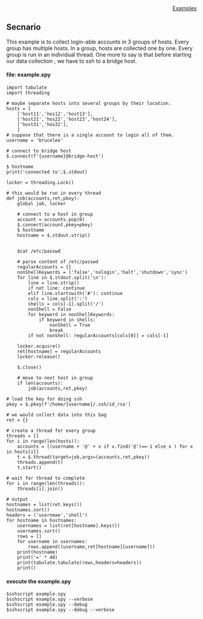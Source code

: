 <div style="text-align:right"><a href="./index">Examples</a></div>

## Secnario

This example is to collect login-able accounts in 3 groups of hosts. Every group has multiple hosts. In a group, hosts are collected one by one. Every group is run in an individual thread. One more to say is that before starting our data collection , we have to ssh to a bridge host.

#### file: example.spy

```
import tabulate
import threading

# maybe separate hosts into several groups by their location.
hosts = [
    ['host11','hos12','host13'],
    ['host21','hos22','host23','host24'],
    ['host31','hos32'],
    ]
# suppose that there is a single account to login all of them.
username = 'brucelee'

# connect to bridge host 
$.connect(f'{username}@bridge-host')

$ hostname
print('connected to',$.stdout)

locker = threading.Lock()

# this would be run in every thread
def job(accounts,ret,pkey):
    global job, locker

    # connect to a host in group
    account = accounts.pop(0)
    $.connect(account,pkey=pkey)
    $ hostname
    hostname = $.stdout.strip()

    
    $cat /etc/passwd

    # parse content of /etc/passwd
    regularAccounts = {}
    nonShellKeywords = ('false','nologin','halt','shutdown','sync')
    for line in $.stdout.split('\n'):
        line = line.strip()
        if not line: continue
        elif line.startswith('#'): continue
        cols = line.split(':')
        shells = cols[-1].split('/')
        nonShell = False
        for keyword in nonShellKeywords:
            if keyword in shells:
                nonShell = True
                break
        if not nonShell: regularAccounts[cols[0]] = cols[-1]

    locker.acquire()
    ret[hostname] = regularAccounts
    locker.release()
    
    $.close()
    
    # move to next host in group
    if len(accounts):
        job(accounts,ret,pkey) 

# load the key for doing ssh
pkey = $.pkey(f'/home/{username}/.ssh/id_rsa')

# we would collect data into this bag
ret = {}

# create a thread for every group
threads = []
for i in range(len(hosts)):
    accounts = [(username + '@' + x if x.find('@')==-1 else x ) for x in hosts[i]]
    t = $.thread(target=job,args=(accounts,ret,pkey))
    threads.append(t)
    t.start()

# wait for thread to complete
for i in range(len(threads)):
    threads[i].join()

# output
hostnames = list(ret.keys())
hostnames.sort()
headers = ('usernmae','shell')
for hostname in hostnames:
    usernames = list(ret[hostname].keys())
    usernames.sort()
    rows = []
    for username in usernames:
        rows.append((username,ret[hostname][username]))
    print(hostname)
    print('=' * 40)
    print(tabulate.tabulate(rows,headers=headers))
    print()
```

#### execute the example.spy 
```
$sshscript example.spy
$sshscript example.spy --verbose
$sshscript example.spy --debug
$sshscript example.spy --debug --verbose
```
